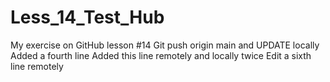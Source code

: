 # Less_14_Test_Hub
My exercise on GitHub lesson #14 
Git push origin main and UPDATE locally
Added a fourth line
Added this line remotely and locally twice
Edit a sixth line remotely
